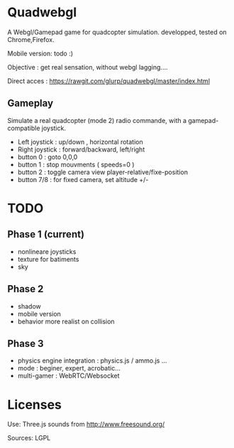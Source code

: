 Quadwebgl
=========

A Webgl/Gamepad game for quadcopter simulation.
developped, tested on Chrome,Firefox.

Mobile version: todo :)

Objective : get real sensation, without webgl lagging....

Direct acces :
https://rawgit.com/glurp/quadwebgl/master/index.html

Gameplay
--------

Simulate a real quadcopter (mode 2) radio commande, with a gamepad-compatible joystick.

* Left  joystick : up/down , horizontal rotation
* Right joystick : forward/backward, left/right
* button 0 : goto 0,0,0
* button 1 : stop mouvments ( speeds=0 )
* button 2 : toggle camera view player-relative/fixe-position
* button 7/8 : for fixed camera, set altitude +/-

TODO
====

Phase 1 (current)
--------

* nonlineare joysticks
* texture for batiments
* sky

Phase 2
-------

* shadow
* mobile version
* behavior more realist on collision

Phase 3
-------

* physics engine integration : physics.js / ammo.js ...
* mode : beginer, expert, acrobatic...
* multi-gamer : WebRTC/Websocket

Licenses
=======
Use: Three.js
sounds from http://www.freesound.org/

Sources: LGPL

